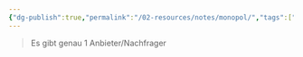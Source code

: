 ```yaml
---
{"dg-publish":true,"permalink":"/02-resources/notes/monopol/","tags":["BWL"],"updated":"2025-03-17T09:42:08.571+01:00"}
---
```


>Es gibt genau 1 Anbieter/Nachfrager